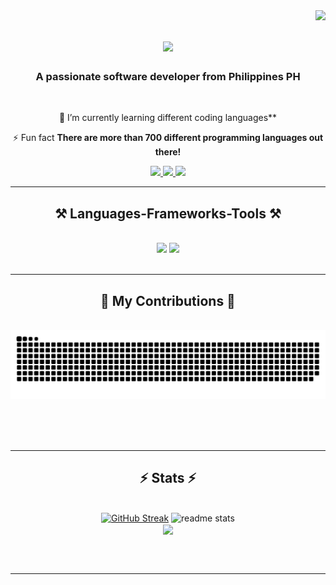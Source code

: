<img align="right" src="https://visitor-badge.laobi.icu/badge?page_id=FrancisSilo.FrancisSilo" />

<h1 align="center">
    <img src="https://readme-typing-svg.herokuapp.com/?font=Righteous&size=35&center=true&vCenter=true&width=500&height=70&duration=4000&lines=Hi+There!+👋;+I'm+Nikmary+Francis+Silorio!;" />
</h1>

<h3 align="center">A passionate software developer from Philippines PH</h3>

<br/>

<div align="center">
 
 🌱 I’m currently learning different coding languages**

⚡ Fun fact **There are more than 700 different programming languages out there!**

 </div>
 
<div align="center"> 
  <a href="mailto:nasilorio.student@asiancollege.edu.ph">
    <img src="https://img.shields.io/badge/Gmail-333333?style=for-the-badge&logo=gmail&logoColor=red" />
  </a>
  <a href="https://linkedin.com/in/#" target="_blank">
    <img src="https://img.shields.io/badge/LinkedIn-0077B5?style=for-the-badge&logo=linkedin&logoColor=white" target="_blank" />
  </a>
  <a href="https://devnik.me" target="_blank">
     <img src="https://img.shields.io/badge/Portfolio-FF5722?style=for-the-badge&logo=todoist&logoColor=white" target="_blank" /> <!-- sqlite, safari, google-chrome are other good icon options -->
  </a>
</div>

 <hr/>
 
<h2 align="center">⚒️ Languages-Frameworks-Tools ⚒️</h2>
<br/>
<div align="center">
    <img src="https://skillicons.dev/icons?i=bootstrap,html,css,vscode,github,figma,ae,ps,replit" />
    <img src="https://skillicons.dev/icons?i=nodejs,python,javascript,typescript,express,firebase,cpp,java,mysql" /><br>
</div>

<br/>
<hr/>

<div align="center">
  <h2>🐍 My Contributions 🐍</h2>
  <br>
  <img alt="snake eating my contributions" src="https://raw.githubusercontent.com/salesp07/salesp07/output/github-contribution-grid-snake.svg" />
  
  <br/><br/><br/>
</div>

<hr/>

<h2 align="center">⚡ Stats ⚡</h2>
<br>
<div align=center>
  <a href="https://git.io/streak-stats"><img src="https://streak-stats.demolab.com?user=FrancisSilo&theme=tokyonight" alt="GitHub Streak" /></a>  
  <img width=390 src="https://github-readme-stats-FrancisSilo.vercel.app/api?username=FrancisSilo&count_private=true&show_icons=true&theme=react&rank_icon=github&border_radius=10" alt="readme stats" />
  <br/>
  <img width=325 align="center" src="https://github-readme-stats.vercel.app/api/top-langs/?username=FrancisSilo&layout=donut-vertical" />
   
</div>

<br/><br/>

<hr/>

<br/>
